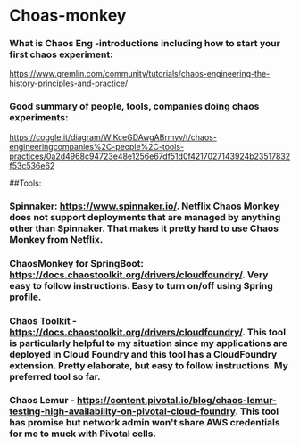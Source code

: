 # Choas-monkey

### What is Chaos Eng -introductions including how to start your first chaos experiment:
https://www.gremlin.com/community/tutorials/chaos-engineering-the-history-principles-and-practice/

### Good summary of people, tools, companies doing chaos experiments: 
https://coggle.it/diagram/WiKceGDAwgABrmyv/t/chaos-engineeringcompanies%2C-people%2C-tools-practices/0a2d4968c94723e48e1256e67df51d0f4217027143924b23517832f53c536e62

##Tools:

### Spinnaker: https://www.spinnaker.io/. Netflix Chaos Monkey does not support deployments that are managed by anything other than Spinnaker. That makes it pretty hard to use Chaos Monkey from Netflix.

### ChaosMonkey for SpringBoot: https://docs.chaostoolkit.org/drivers/cloudfoundry/. Very easy to follow instructions. Easy to turn on/off using Spring profile.

### Chaos Toolkit - https://docs.chaostoolkit.org/drivers/cloudfoundry/. This tool is particularly helpful to my situation since my applications are deployed in Cloud Foundry and this tool has a CloudFoundry extension. Pretty elaborate, but easy to follow instructions. My preferred tool so far.

### Chaos Lemur - https://content.pivotal.io/blog/chaos-lemur-testing-high-availability-on-pivotal-cloud-foundry. This tool has promise but network admin won't share AWS credentials for me to muck with Pivotal cells.

